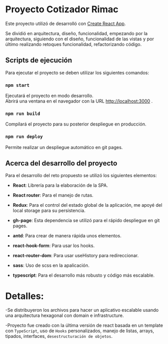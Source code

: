 # Proyecto Cotizador Rimac

Este proyecto utilizó de desarrolló con [Create React App](https://github.com/facebook/create-react-app).

Se dividió en arquitectura, diseño, funcionalidad, empezando por la arquitectura, siguiendo con el diseño, funcionalidad de las vistas y por último realizando retoques funcionalidad, refactorizando código.

## Scripts de ejecución

Para ejecutar el proyecto se deben utilizar los siguientes comandos:

### `npm start`

Ejecutará el proyecto en modo desarrollo.\
Abrirá una ventana en el navegador con la URL [http://localhost:3000](http://localhost:3000) .

### `npm run build`

Compilará el proyecto para su posterior despliegue en producción.

### `npm run deploy`

Permite realizar un despliegue automático en git pages.

## Acerca del desarrollo del proyecto

Para el desarrollo del reto propuesto se utilizó los siguientes elementos:

- **React**: Librería para la elaboración de la SPA.
- **React router**: Para el manejo de rutas.
- **Redux**: Para el control del estado global de la aplicación, me apoyé del local storage para su persistencia.
- **gh-page**: Esta dependencia se utilizó para el rápido despliegue en git pages.
- **antd**: Para crear de manera rápida unos elementos.

- **react-hook-form**: Para usar los hooks.
- **react-router-dom**: Para usar useHistory para redireccionar.
- **sass**: Uso de scss en la apalicación.
- **typescript**: Para el desarrollo más robusto y código más escalable.

# Detalles:

-Se distribuyeron los archivos para hacer un aplicativo escalable usando una arquitectura hexagonal con domain e infrastructure.

-Proyecto fue creado con la última versión de react basada en un template con `TypeScript`, uso de `Hooks` personalizados, manejo de listas, arrays, tipados, interfaces,
`desestructuración de objetos`.
